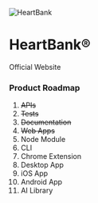 ![HeartBank](https://cdn.rawgit.com/HeartBank/media/master/heartbank.png "HeartBank")

# HeartBank®
Official Website

### Product Roadmap
1. ~~APIs~~
2. ~~Tests~~
3. ~~Documentation~~
4. ~~Web Apps~~
5. Node Module
6. CLI
7. Chrome Extension
8. Desktop App
9. iOS App
10. Android App
11. AI Library
